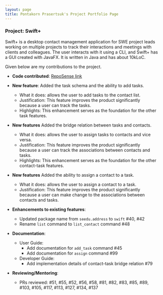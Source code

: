 ```yaml
---
layout: page
title: Pontakorn Prasertsuk's Project Portfolio Page
---
```


### Project: Swift+

Swift+ is a desktop contact management application for SWE project leads working on multiple projects to track their
interactions and meetings with clients and colleagues. The user interacts with it using a CLI, and Swift+ has a GUI created
with JavaFX. It is written in Java and has about 10kLoC.

Given below are my contributions to the project.

- **Code contributed**: [RepoSense link](https://nus-cs2103-ay2223s1.github.io/tp-dashboard/?search=peppapighs&breakdown=true&sort=groupTitle&sortWithin=title&timeframe=commit&mergegroup=&groupSelect=groupByRepos&checkedFileTypes=docs~functional-code~test-code~other)

- **New feature**: Added the task schema and the ability to add tasks.
  - What it does: allows the user to add tasks to the contact list.
  - Justification: This feature improves the product significantly because a user can track the tasks.
  - Highlights: This enhancement serves as the foundation for the other task features.
- **New features** Added the bridge relation between tasks and contacts.
  - What it does: allows the user to assign tasks to contacts and vice versa.
  - Justification: This feature improves the product significantly because a user can track the associations between contacts and tasks.
  - Highlights: This enhancement serves as the foundation for the other contact-task features.
- **New features** Added the ability to assign a contact to a task.
  - What it does: allows the user to assign a contact to a task.
  - Justification: This feature improves the product significantly because a user can make change to the associations between contacts and tasks.
- **Enhancements to existing features**:
  - Updated package name from `seedu.address` to `swift` #40, #42
  - Rename `list` command to `list_contact` command #48
- **Documentation**:
  - User Guide:
    - Add documentation for `add_task` command #45
    - Add documentation for `assign` command #99
  - Developer Guide:
    - Add implementation details of contact-task bridge relation #79
- **Reviewing/Mentoring**:
  - PRs reviewed: #51, #55, #52, #56, #58, #81, #82, #83, #85, #89, #103, #105, #117, #113, #127, #134, #137
